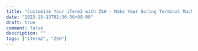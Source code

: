 ```yaml
---
title: "Customize Your iTerm2 with ZSH - Make Your Boring Terminal Much Better"
date: "2023-10-13T02:36:36+08:00"
draft: true
comment: false
description: ""
tags: ["iTerm2", "ZSH"]
---
```




